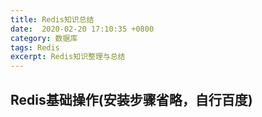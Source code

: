 ```yaml
---
title: Redis知识总结
date:  2020-02-20 17:10:35 +0800
category: 数据库
tags: Redis
excerpt: Redis知识整理与总结
---
```


## Redis基础操作(安装步骤省略，自行百度)

    

## 